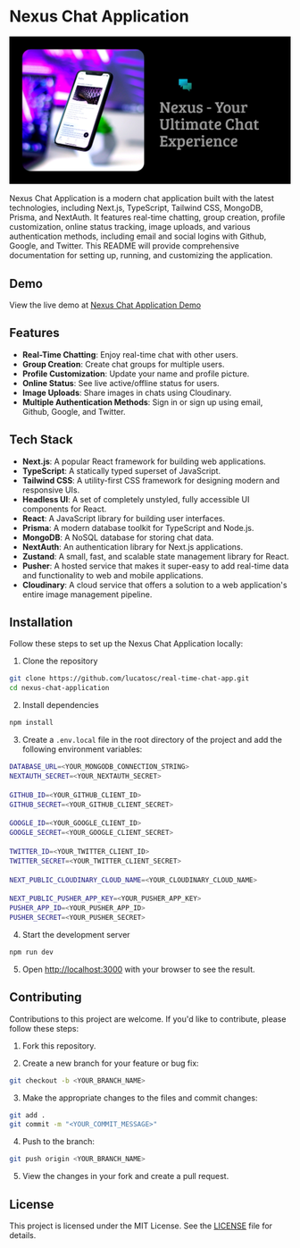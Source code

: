 # Nexus Chat Application

![Nexus Chat Application](./app/opengraph-image.jpg)

Nexus Chat Application is a modern chat application built with the latest technologies, including Next.js, TypeScript, Tailwind CSS, MongoDB, Prisma, and NextAuth. It features real-time chatting, group creation, profile customization, online status tracking, image uploads, and various authentication methods, including email and social logins with Github, Google, and Twitter. This README will provide comprehensive documentation for setting up, running, and customizing the application.

## Demo

View the live demo at [Nexus Chat Application Demo](https://nexus-dk.vercel.app/)

## Features

- **Real-Time Chatting**: Enjoy real-time chat with other users.
- **Group Creation**: Create chat groups for multiple users.
- **Profile Customization**: Update your name and profile picture.
- **Online Status**: See live active/offline status for users.
- **Image Uploads**: Share images in chats using Cloudinary.
- **Multiple Authentication Methods**: Sign in or sign up using email, Github, Google, and Twitter.

## Tech Stack

- **Next.js**: A popular React framework for building web applications.
- **TypeScript**: A statically typed superset of JavaScript.
- **Tailwind CSS**: A utility-first CSS framework for designing modern and responsive UIs.
- **Headless UI**: A set of completely unstyled, fully accessible UI components for React.
- **React**: A JavaScript library for building user interfaces.
- **Prisma**: A modern database toolkit for TypeScript and Node.js.
- **MongoDB**: A NoSQL database for storing chat data.
- **NextAuth**: An authentication library for Next.js applications.
- **Zustand**: A small, fast, and scalable state management library for React.
- **Pusher**: A hosted service that makes it super-easy to add real-time data and functionality to web and mobile applications.
- **Cloudinary**: A cloud service that offers a solution to a web application's entire image management pipeline.

## Installation

Follow these steps to set up the Nexus Chat Application locally:

1. Clone the repository

```bash
git clone https://github.com/lucatosc/real-time-chat-app.git
cd nexus-chat-application
```

2. Install dependencies

```bash
npm install
```

3. Create a `.env.local` file in the root directory of the project and add the following environment variables:

```bash
DATABASE_URL=<YOUR_MONGODB_CONNECTION_STRING>
NEXTAUTH_SECRET=<YOUR_NEXTAUTH_SECRET>

GITHUB_ID=<YOUR_GITHUB_CLIENT_ID>
GITHUB_SECRET=<YOUR_GITHUB_CLIENT_SECRET>

GOOGLE_ID=<YOUR_GOOGLE_CLIENT_ID>
GOOGLE_SECRET=<YOUR_GOOGLE_CLIENT_SECRET>

TWITTER_ID=<YOUR_TWITTER_CLIENT_ID>
TWITTER_SECRET=<YOUR_TWITTER_CLIENT_SECRET>

NEXT_PUBLIC_CLOUDINARY_CLOUD_NAME=<YOUR_CLOUDINARY_CLOUD_NAME>

NEXT_PUBLIC_PUSHER_APP_KEY=<YOUR_PUSHER_APP_KEY>
PUSHER_APP_ID=<YOUR_PUSHER_APP_ID>
PUSHER_SECRET=<YOUR_PUSHER_SECRET>
```

4. Start the development server

```bash
npm run dev
```

5. Open [http://localhost:3000](http://localhost:3000) with your browser to see the result.

## Contributing

Contributions to this project are welcome. If you'd like to contribute, please follow these steps:

1. Fork this repository.

2. Create a new branch for your feature or bug fix:

```bash
git checkout -b <YOUR_BRANCH_NAME>
```

3. Make the appropriate changes to the files and commit changes:

```bash
git add .
git commit -m "<YOUR_COMMIT_MESSAGE>"
```

4. Push to the branch:

```bash
git push origin <YOUR_BRANCH_NAME>
```

5. View the changes in your fork and create a pull request.

## License

This project is licensed under the MIT License. See the [LICENSE](./LICENSE) file for details.

